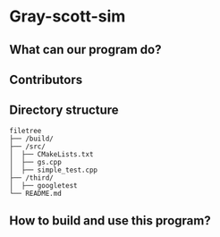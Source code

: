 # Gray-scott-sim

## What can our program do?

## Contributors

## Directory structure

```
filetree 
├── /build/
├── /src/
│  ├── CMakeLists.txt
│  ├── gs.cpp
│  ├── simple_test.cpp
├── /third/
│  ├── googletest
└── README.md
```

## How to build and use this program?

